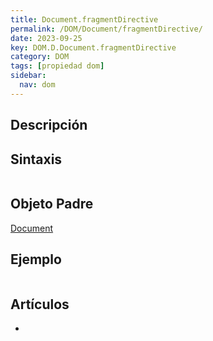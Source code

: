 ```yaml
---
title: Document.fragmentDirective
permalink: /DOM/Document/fragmentDirective/
date: 2023-09-25
key: DOM.D.Document.fragmentDirective
category: DOM
tags: [propiedad dom]
sidebar:
  nav: dom
---
```


## Descripción


## Sintaxis


```javascript

```


## Objeto Padre


[Document](https://www.w3api.com/DOM/Document/)


## Ejemplo


```javascript

```


## Artículos

- 
